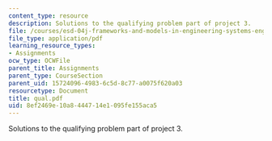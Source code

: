 ```yaml
---
content_type: resource
description: Solutions to the qualifying problem part of project 3.
file: /courses/esd-04j-frameworks-and-models-in-engineering-systems-engineering-system-design-spring-2007/8ef2469e10a8444714e1095fe155aca5_qual.pdf
file_type: application/pdf
learning_resource_types:
- Assignments
ocw_type: OCWFile
parent_title: Assignments
parent_type: CourseSection
parent_uid: 15724096-4983-6c5d-8c77-a0075f620a03
resourcetype: Document
title: qual.pdf
uid: 8ef2469e-10a8-4447-14e1-095fe155aca5
---
```

Solutions to the qualifying problem part of project 3.

